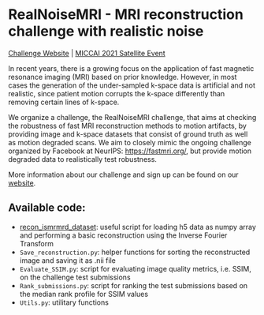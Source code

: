 # RealNoiseMRI - MRI reconstruction challenge with realistic noise

[Challenge Website](https://realnoisemri.grand-challenge.org/Description/)  |  [MICCAI 2021 Satellite Event](https://miccai2021.org/en/MICCAI2021-CHALLENGES.html)

In recent years, there is a growing focus on the application of fast magnetic resonance imaging (MRI) based on prior knowledge. However, in most cases the generation of the under-sampled k-space data is artificial and not realistic, since patient motion corrupts the k-space differently than removing certain lines of k-space.

We organize a challenge, the RealNoiseMRI challenge, that aims at checking the robustness of fast MRI reconstruction methods to motion artifacts, by providing image and k-space datasets that consist of ground truth as well as motion degraded scans. We aim to closely mimic the ongoing challenge organized by Facebook at NeurIPS: https://fastmri.org/, but provide motion degraded data to realistically test robustness. 

More information about our challenge and sign up can be found on our [website](https://realnoisemri.grand-challenge.org/Description/).

## Available code:
* [recon_ismrmrd_dataset](https://github.com/ismrmrd/ismrmrd-python-tools/blob/master/recon_ismrmrd_dataset.py): useful script for loading h5 data as numpy array and performing a basic reconstruction using the Inverse Fourier Transform
* `Save_reconstruction.py`: helper functions for sorting the reconstructed image and saving it as .nii file
* `Evaluate_SSIM.py`: script for evaluating image quality metrics, i.e. SSIM, on the challenge test submissions
* `Rank_submissions.py`: script for ranking the test submissions based on the median rank profile for SSIM values
* `Utils.py`: utilitary functions
